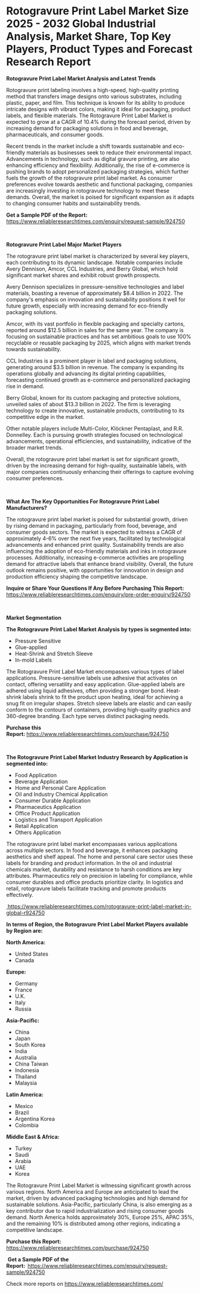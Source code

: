 <p><h1>Rotogravure Print Label Market Size 2025 - 2032 Global Industrial Analysis, Market Share, Top Key Players, Product Types and Forecast Research Report</h1></p><p><strong>Rotogravure Print Label Market Analysis and Latest Trends</strong></p>
<p><p>Rotogravure print labeling involves a high-speed, high-quality printing method that transfers image designs onto various substrates, including plastic, paper, and film. This technique is known for its ability to produce intricate designs with vibrant colors, making it ideal for packaging, product labels, and flexible materials. The Rotogravure Print Label Market is expected to grow at a CAGR of 10.4% during the forecast period, driven by increasing demand for packaging solutions in food and beverage, pharmaceuticals, and consumer goods.</p><p>Recent trends in the market include a shift towards sustainable and eco-friendly materials as businesses seek to reduce their environmental impact. Advancements in technology, such as digital gravure printing, are also enhancing efficiency and flexibility. Additionally, the rise of e-commerce is pushing brands to adopt personalized packaging strategies, which further fuels the growth of the rotogravure print label market. As consumer preferences evolve towards aesthetic and functional packaging, companies are increasingly investing in rotogravure technology to meet these demands. Overall, the market is poised for significant expansion as it adapts to changing consumer habits and sustainability trends.</p></p>
<p><strong>Get a Sample PDF of the Report:&nbsp;</strong> <a href="https://www.reliableresearchtimes.com/enquiry/request-sample/924750?utm_campaign=2934&utm_medium=2&utm_source=Github&utm_content=ia&utm_term=24032025&utm_id=rotogravure-print-label">https://www.reliableresearchtimes.com/enquiry/request-sample/924750</a></p>
<p>&nbsp;</p>
<p><strong>Rotogravure Print Label Major Market Players</strong></p>
<p><p>The rotogravure print label market is characterized by several key players, each contributing to its dynamic landscape. Notable companies include Avery Dennison, Amcor, CCL Industries, and Berry Global, which hold significant market shares and exhibit robust growth prospects.</p><p>Avery Dennison specializes in pressure-sensitive technologies and label materials, boasting a revenue of approximately $8.4 billion in 2022. The company's emphasis on innovation and sustainability positions it well for future growth, especially with increasing demand for eco-friendly packaging solutions.</p><p>Amcor, with its vast portfolio in flexible packaging and specialty cartons, reported around $12.5 billion in sales for the same year. The company is focusing on sustainable practices and has set ambitious goals to use 100% recyclable or reusable packaging by 2025, which aligns with market trends towards sustainability.</p><p>CCL Industries is a prominent player in label and packaging solutions, generating around $3.5 billion in revenue. The company is expanding its operations globally and advancing its digital printing capabilities, forecasting continued growth as e-commerce and personalized packaging rise in demand.</p><p>Berry Global, known for its custom packaging and protective solutions, unveiled sales of about $13.3 billion in 2022. The firm is leveraging technology to create innovative, sustainable products, contributing to its competitive edge in the market.</p><p>Other notable players include Multi-Color, Klöckner Pentaplast, and R.R. Donnelley. Each is pursuing growth strategies focused on technological advancements, operational efficiencies, and sustainability, indicative of the broader market trends.</p><p>Overall, the rotogravure print label market is set for significant growth, driven by the increasing demand for high-quality, sustainable labels, with major companies continuously enhancing their offerings to capture evolving consumer preferences.</p></p>
<p>&nbsp;</p>
<p><strong>What Are The Key Opportunities For Rotogravure Print Label Manufacturers?</strong></p>
<p><p>The rotogravure print label market is poised for substantial growth, driven by rising demand in packaging, particularly from food, beverage, and consumer goods sectors. The market is expected to witness a CAGR of approximately 4-6% over the next five years, facilitated by technological advancements and enhanced print quality. Sustainability trends are also influencing the adoption of eco-friendly materials and inks in rotogravure processes. Additionally, increasing e-commerce activities are propelling demand for attractive labels that enhance brand visibility. Overall, the future outlook remains positive, with opportunities for innovation in design and production efficiency shaping the competitive landscape.</p></p>
<p><strong>Inquire or Share Your Questions If Any Before Purchasing This Report:</strong> <a href="https://www.reliableresearchtimes.com/enquiry/pre-order-enquiry/924750?utm_campaign=2934&utm_medium=2&utm_source=Github&utm_content=ia&utm_term=24032025&utm_id=rotogravure-print-label">https://www.reliableresearchtimes.com/enquiry/pre-order-enquiry/924750</a></p>
<p>&nbsp;</p>
<p><strong>Market Segmentation</strong></p>
<p><strong>The Rotogravure Print Label Market Analysis by types is segmented into:</strong></p>
<p><ul><li>Pressure Sensitive</li><li>Glue-applied</li><li>Heat-Shrink and Stretch Sleeve</li><li>In-mold Labels</li></ul></p>
<p><p>The Rotogravure Print Label Market encompasses various types of label applications. Pressure-sensitive labels use adhesive that activates on contact, offering versatility and easy application. Glue-applied labels are adhered using liquid adhesives, often providing a stronger bond. Heat-shrink labels shrink to fit the product upon heating, ideal for achieving a snug fit on irregular shapes. Stretch sleeve labels are elastic and can easily conform to the contours of containers, providing high-quality graphics and 360-degree branding. Each type serves distinct packaging needs.</p></p>
<p><strong>Purchase this Report:&nbsp;</strong><a href="https://www.reliableresearchtimes.com/purchase/924750?utm_campaign=2934&utm_medium=2&utm_source=Github&utm_content=ia&utm_term=24032025&utm_id=rotogravure-print-label">https://www.reliableresearchtimes.com/purchase/924750</a></p>
<p>&nbsp;</p>
<p><strong>The Rotogravure Print Label Market Industry Research by Application is segmented into:</strong></p>
<p><ul><li>Food Application</li><li>Beverage Application</li><li>Home and Personal Care Application</li><li>Oil and Industry Chemical Application</li><li>Consumer Durable Application</li><li>Pharmaceutics Application</li><li>Office Product Application</li><li>Logistics and Transport Application</li><li>Retail Application</li><li>Others Application</li></ul></p>
<p><p>The rotogravure print label market encompasses various applications across multiple sectors. In food and beverage, it enhances packaging aesthetics and shelf appeal. The home and personal care sector uses these labels for branding and product information. In the oil and industrial chemicals market, durability and resistance to harsh conditions are key attributes. Pharmaceutics rely on precision in labeling for compliance, while consumer durables and office products prioritize clarity. In logistics and retail, rotogravure labels facilitate tracking and promote products effectively.</p></p>
<p><a href="https://www.reliableresearchtimes.com/rotogravure-print-label-market-in-global-r924750?utm_campaign=2934&utm_medium=2&utm_source=Github&utm_content=ia&utm_term=24032025&utm_id=rotogravure-print-label">&nbsp;https://www.reliableresearchtimes.com/rotogravure-print-label-market-in-global-r924750</a></p>
<p><strong>In terms of Region, the Rotogravure Print Label Market Players available by Region are:</strong></p>
<p>
    <p> <strong> North America: </strong>
        <ul>
            <li>United States</li>
            <li>Canada</li>
        </ul>
        </p> 
    <p> <strong> Europe: </strong>
        <ul>
            <li>Germany</li>
            <li>France</li>
            <li>U.K.</li>
            <li>Italy</li>
            <li>Russia</li>
        </ul>
        </p> 
    <p> <strong> Asia-Pacific: </strong>
        <ul>
            <li>China</li>
            <li>Japan</li>
            <li>South Korea</li>
            <li>India</li>
            <li>Australia</li>
            <li>China Taiwan</li>
            <li>Indonesia</li>
            <li>Thailand</li>
            <li>Malaysia</li>
        </ul>
        </p> 
    <p> <strong> Latin America: </strong>
        <ul>
            <li>Mexico</li>
            <li>Brazil</li>
            <li>Argentina Korea</li>
            <li>Colombia</li>
        </ul>
        </p> 
    <p> <strong> Middle East & Africa: </strong>
        <ul>
            <li>Turkey</li>
            <li>Saudi</li>
            <li>Arabia</li>
            <li>UAE</li>
            <li>Korea</li>
        </ul>
    </p>
    </p>
<p><p>The Rotogravure Print Label Market is witnessing significant growth across various regions. North America and Europe are anticipated to lead the market, driven by advanced packaging technologies and high demand for sustainable solutions. Asia-Pacific, particularly China, is also emerging as a key contributor due to rapid industrialization and rising consumer goods demand. North America holds approximately 30%, Europe 25%, APAC 35%, and the remaining 10% is distributed among other regions, indicating a competitive landscape.</p></p>
<p><strong>Purchase this Report: </strong><a href="https://www.reliableresearchtimes.com/purchase/924750?utm_campaign=2934&utm_medium=2&utm_source=Github&utm_content=ia&utm_term=24032025&utm_id=rotogravure-print-label">https://www.reliableresearchtimes.com/purchase/924750</a></p>
<p>&nbsp;<strong>Get a Sample PDF of the Report:&nbsp;&nbsp;</strong><a href="https://www.reliableresearchtimes.com/enquiry/request-sample/924750?utm_campaign=2934&utm_medium=2&utm_source=Github&utm_content=ia&utm_term=24032025&utm_id=rotogravure-print-label">https://www.reliableresearchtimes.com/enquiry/request-sample/924750</a></p>
<p><strong></strong></p>
<p>Check more reports on <a href="https://www.reliableresearchtimes.com/?utm_campaign=2934&utm_medium=2&utm_source=Github&utm_content=ia&utm_term=24032025&utm_id=rotogravure-print-label">https://www.reliableresearchtimes.com/</a></p>